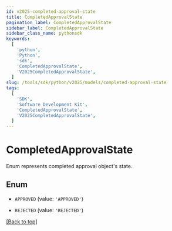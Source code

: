 ```yaml
---
id: v2025-completed-approval-state
title: CompletedApprovalState
pagination_label: CompletedApprovalState
sidebar_label: CompletedApprovalState
sidebar_class_name: pythonsdk
keywords:
  [
    'python',
    'Python',
    'sdk',
    'CompletedApprovalState',
    'V2025CompletedApprovalState',
  ]
slug: /tools/sdk/python/v2025/models/completed-approval-state
tags:
  [
    'SDK',
    'Software Development Kit',
    'CompletedApprovalState',
    'V2025CompletedApprovalState',
  ]
---
```


# CompletedApprovalState

Enum represents completed approval object's state.

## Enum

- `APPROVED` (value: `'APPROVED'`)

- `REJECTED` (value: `'REJECTED'`)

[[Back to top]](#)
